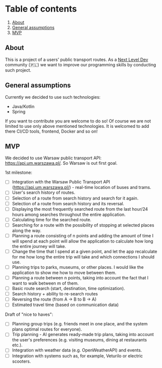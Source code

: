 # Table of contents

1. [About](#about)
2. [General assumptions](#general-assumptions)
3. [MVP](#mvp)

## About

This is a project of a users' public transport routes. As a [Next Level Dev](https://discord.com/invite/gTCCHagd9a) community (🇵🇱) we want to improve our programming skills by conducting such project.

## General assumptions

Currently we decided to use such technologies:

- Java/Kotlin
- Spring

If you want to contribute you are welcome to do so! Of course we are not limited to use only above mentioned technologies. It is welcomed to add there CI/CD tools, frontend, Docker and so on!

## MVP

We decided to use Warsaw public transport API: https://api.um.warszawa.pl/. So Warsaw is out first goal.

1st milestone:
- [ ] Integration with the Warsaw Public Transport API (https://api.um.warszawa.pl/) - real-time location of buses and trams.
- [ ] User's search history of routes.
- [ ] Selection of a route from search history and search for it again.
- [ ] Selection of a route from search history and its reversal.
- [ ] Displaying the most frequently searched route from the last hour/24 hours among searches throughout the entire application.
- [ ] Calculating time for the searched route.
- [ ] Searching for a route with the possibility of stopping at selected places along the way.
- [ ] Planning a route consisting of n points and adding the amount of time I will spend at each point will allow the application to calculate how long the entire journey will take.
- [ ] Change the time that I spend at a given point, and let the app recalculate for me how long the entire trip will take and which connections I should use.
- [ ] Planning trips to parks, museums, or other places. I would like the application to show me how to move between them.
- [ ] Planning a route between n points, taking into account the fact that I want to walk between m of them.
- [ ] Basic route search (start, destination, time optimization).
- [ ] Search history + ability to re-search routes
- [ ] Reversing the route (from A → B to B → A)
- [ ] Estimated travel time (based on communication data)

Draft of "nice to haves":
- [ ] Planning group trips (e.g. friends meet in one place, and the system plans optimal routes for everyone).
- [ ] Trip planning - AI generates ready-made trip plans, taking into account the user's preferences (e.g. visiting museums, dining at restaurants etc.).
- [ ] Integration with weather data (e.g. OpenWeatherAPI) and events.
- [ ] Integration with systems such as, for example, Veturilo or electric scooters.